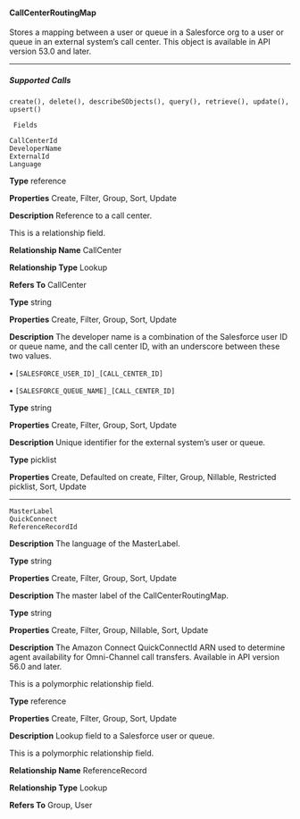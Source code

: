 #### CallCenterRoutingMap

Stores a mapping between a user or queue in a Salesforce org to a user or queue in an external system’s call center. This object is available
in API version 53.0 and later.


-----

##### Supported Calls
```
create(), delete(), describeSObjects(), query(), retrieve(), update(), upsert()

 Fields

```
```
CallCenterId
DeveloperName
ExternalId
Language

```

**Type**
reference

**Properties**
Create, Filter, Group, Sort, Update

**Description**
Reference to a call center.

This is a relationship field.

**Relationship Name**
CallCenter

**Relationship Type**
Lookup

**Refers To**
CallCenter

**Type**
string

**Properties**
Create, Filter, Group, Sort, Update

**Description**
The developer name is a combination of the Salesforce user ID or queue name, and the call
center ID, with an underscore between these two values.

**•** `[SALESFORCE_USER_ID]_[CALL_CENTER_ID]`

**•** `[SALESFORCE_QUEUE_NAME]_[CALL_CENTER_ID]`

**Type**
string

**Properties**
Create, Filter, Group, Sort, Update

**Description**
Unique identifier for the external system’s user or queue.

**Type**
picklist

**Properties**
Create, Defaulted on create, Filter, Group, Nillable, Restricted picklist, Sort, Update


-----

```
MasterLabel
QuickConnect
ReferenceRecordId

```

**Description**
The language of the MasterLabel.

**Type**
string

**Properties**
Create, Filter, Group, Sort, Update

**Description**
The master label of the CallCenterRoutingMap.

**Type**
string

**Properties**
Create, Filter, Group, Nillable, Sort, Update

**Description**
The Amazon Connect QuickConnectId ARN used to determine agent availability for
Omni-Channel call transfers. Available in API version 56.0 and later.

This is a polymorphic relationship field.

**Type**
reference

**Properties**
Create, Filter, Group, Sort, Update

**Description**
Lookup field to a Salesforce user or queue.

This is a polymorphic relationship field.

**Relationship Name**
ReferenceRecord

**Relationship Type**
Lookup

**Refers To**
Group, User

